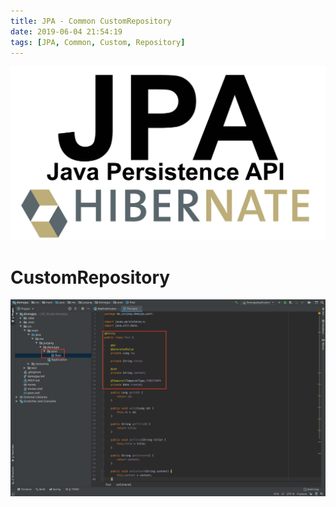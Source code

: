 ```yaml
---
title: JPA - Common CustomRepository
date: 2019-06-04 21:54:19
tags: [JPA, Common, Custom, Repository]
---
```


![images](/images/jpa/jpa.jpg)<br/>

# CustomRepository

![CustomRepository](/images/jpa/customrepository/cus1.png)

